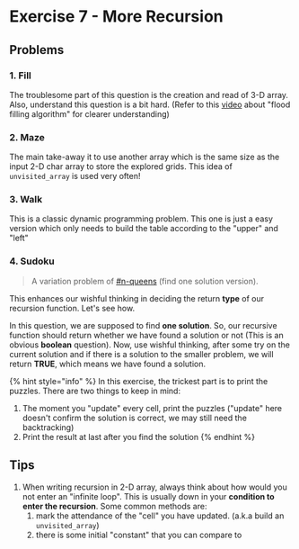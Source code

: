 # Exercise 7 - More Recursion

## Problems

### 1. Fill

The troublesome part of this question is the creation and read of 3-D array. Also, understand this question is a bit hard. (Refer to this [video](https://www.youtube.com/watch?v=VuiXOc81UDM) about "flood filling algorithm" for clearer understanding)

### 2. Maze

The main take-away it to use another array which is the same size as the input 2-D char array to store the explored grids. This idea of `unvisited_array` is used very often!

### 3. Walk

This is a classic dynamic programming problem. This one is just a easy version which only needs to build the table according to the "upper" and "left"

### 4. Sudoku

> A variation problem of [#n-queens](../lecture/lec-10-more-recursion/#n-queens "mention") (find one solution version).

This enhances our wishful thinking in deciding the return **type** of our recursion function. Let's see how.

In this question, we are supposed to find **one solution**. So, our recursive function should return whether we have found a solution or not (This is an obvious **boolean** question). Now, use wishful thinking, after some try on the current solution and if there is a solution to the smaller problem, we will return **TRUE**, which means we have found a solution.

{% hint style="info" %}
In this exercise, the trickest part is to print the puzzles. There are two things to keep in mind:

1. The moment you "update" every cell, print the puzzles ("update" here doesn't confirm the solution is correct, we may still need the backtracking)
2. Print the result at last after you find the solution
{% endhint %}

## Tips

1. When writing recursion in 2-D array, always think about how would you not enter an "infinite loop". This is usually down in your **condition to enter the recursion**. Some common methods are:
   1. mark the attendance of the "cell" you have updated. (a.k.a build an `unvisited_array`)
   2. there is some initial "constant" that you can compare to
